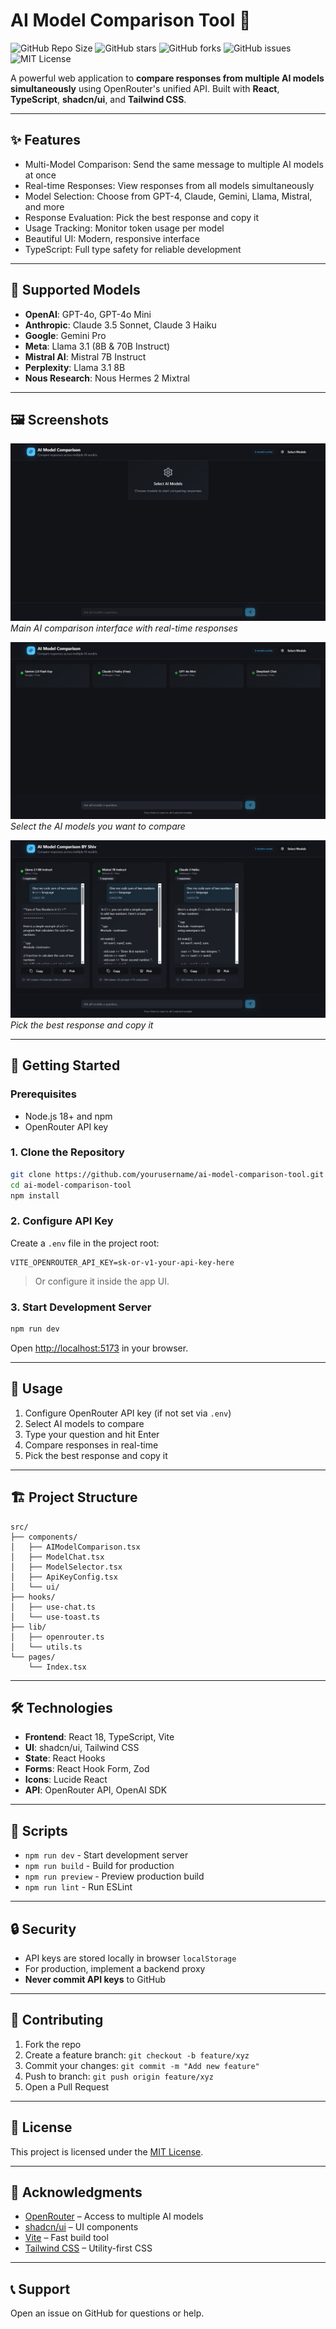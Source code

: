 # AI Model Comparison Tool 🚀

![GitHub Repo Size](https://img.shields.io/github/repo-size/yourusername/ai-model-comparison-tool)
![GitHub stars](https://img.shields.io/github/stars/yourusername/ai-model-comparison-tool?style=social)
![GitHub forks](https://img.shields.io/github/forks/yourusername/ai-model-comparison-tool?style=social)
![GitHub issues](https://img.shields.io/github/issues/yourusername/ai-model-comparison-tool)
![MIT License](https://img.shields.io/badge/License-MIT-green)

A powerful web application to **compare responses from multiple AI models simultaneously** using OpenRouter's unified API. Built with **React**, **TypeScript**, **shadcn/ui**, and **Tailwind CSS**.

---

## ✨ Features

- Multi-Model Comparison: Send the same message to multiple AI models at once
- Real-time Responses: View responses from all models simultaneously
- Model Selection: Choose from GPT-4, Claude, Gemini, Llama, Mistral, and more
- Response Evaluation: Pick the best response and copy it
- Usage Tracking: Monitor token usage per model
- Beautiful UI: Modern, responsive interface
- TypeScript: Full type safety for reliable development

---

## 🤖 Supported Models

- **OpenAI**: GPT-4o, GPT-4o Mini
- **Anthropic**: Claude 3.5 Sonnet, Claude 3 Haiku
- **Google**: Gemini Pro
- **Meta**: Llama 3.1 (8B & 70B Instruct)
- **Mistral AI**: Mistral 7B Instruct
- **Perplexity**: Llama 3.1 8B
- **Nous Research**: Nous Hermes 2 Mixtral

---

## 🖼️ Screenshots

![Main Comparison Interface](2.jpg)  
*Main AI comparison interface with real-time responses*

![Model Selection](1.jpg)  
*Select the AI models you want to compare*

![Response Evaluation](3.jpg)  
*Pick the best response and copy it*

---

## 🚀 Getting Started

### Prerequisites

- Node.js 18+ and npm
- OpenRouter API key

### 1. Clone the Repository

```bash
git clone https://github.com/yourusername/ai-model-comparison-tool.git
cd ai-model-comparison-tool
npm install
```

### 2. Configure API Key

Create a `.env` file in the project root:

```env
VITE_OPENROUTER_API_KEY=sk-or-v1-your-api-key-here
```

> Or configure it inside the app UI.

### 3. Start Development Server

```bash
npm run dev
```

Open [http://localhost:5173](http://localhost:5173) in your browser.

---

## 📖 Usage

1. Configure OpenRouter API key (if not set via `.env`)
2. Select AI models to compare
3. Type your question and hit Enter
4. Compare responses in real-time
5. Pick the best response and copy it

---

## 🏗️ Project Structure

```
src/
├── components/
│   ├── AIModelComparison.tsx
│   ├── ModelChat.tsx
│   ├── ModelSelector.tsx
│   ├── ApiKeyConfig.tsx
│   └── ui/
├── hooks/
│   ├── use-chat.ts
│   └── use-toast.ts
├── lib/
│   ├── openrouter.ts
│   └── utils.ts
└── pages/
    └── Index.tsx
```

---

## 🛠️ Technologies

- **Frontend**: React 18, TypeScript, Vite
- **UI**: shadcn/ui, Tailwind CSS
- **State**: React Hooks
- **Forms**: React Hook Form, Zod
- **Icons**: Lucide React
- **API**: OpenRouter API, OpenAI SDK

---

## 🔧 Scripts

- `npm run dev` - Start development server
- `npm run build` - Build for production
- `npm run preview` - Preview production build
- `npm run lint` - Run ESLint

---

## 🔒 Security

- API keys are stored locally in browser `localStorage`
- For production, implement a backend proxy
- **Never commit API keys** to GitHub

---

## 🤝 Contributing

1. Fork the repo
2. Create a feature branch: `git checkout -b feature/xyz`
3. Commit your changes: `git commit -m "Add new feature"`
4. Push to branch: `git push origin feature/xyz`
5. Open a Pull Request

---

## 📝 License

This project is licensed under the [MIT License](LICENSE).

---

## 🙏 Acknowledgments

- [OpenRouter](https://openrouter.ai/) – Access to multiple AI models
- [shadcn/ui](https://ui.shadcn.com/) – UI components
- [Vite](https://vitejs.dev/) – Fast build tool
- [Tailwind CSS](https://tailwindcss.com/) – Utility-first CSS

---

## 📞 Support

Open an issue on GitHub for questions or help.
